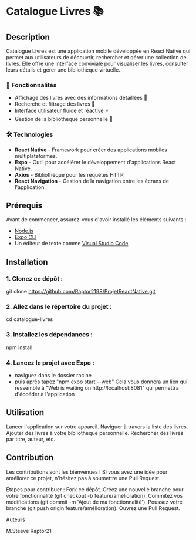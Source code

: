 # Catalogue Livres 📚

## Description
Catalogue Livres est une application mobile développée en React Native qui permet aux utilisateurs de découvrir, rechercher et gérer une collection de livres. Elle offre une interface conviviale pour visualiser les livres, consulter leurs détails et gérer une bibliothèque virtuelle.

### 🚀 Fonctionnalités
- Affichage des livres avec des informations détaillées 📖
- Recherche et filtrage des livres 🧐
- Interface utilisateur fluide et réactive ⚡
- Gestion de la bibliothèque personnelle 📱

### 🛠️ Technologies
- **React Native** - Framework pour créer des applications mobiles multiplateformes.
- **Expo** - Outil pour accélérer le développement d'applications React Native.
- **Axios** - Bibliothèque pour les requêtes HTTP.
- **React Navigation** - Gestion de la navigation entre les écrans de l'application.

## Prérequis

Avant de commencer, assurez-vous d'avoir installé les éléments suivants :

- [Node.js](https://nodejs.org/)
- [Expo CLI](https://docs.expo.dev/get-started/installation/)
- Un éditeur de texte comme [Visual Studio Code](https://code.visualstudio.com/).

## Installation

### 1. Clonez ce dépôt :

git clone https://github.com/Raptor2198/ProjetReactNative.git

### 2. Allez dans le répertoire du projet :

cd catalogue-livres

### 3. Installez les dépendances :

npm install

### 4. Lancez le projet avec Expo :
- naviguez dans le dossier racine 
- puis après tapez "npm expo start --web"
Cela vous donnera un lien qui ressemble à "Web is waiting on http://localhost:8081" qui permettra d'éccéder à l'application

## Utilisation
Lancer l'application sur votre appareil.
Naviguer à travers la liste des livres.
Ajouter des livres à votre bibliothèque personnelle.
Rechercher des livres par titre, auteur, etc.

## Contribution

Les contributions sont les bienvenues ! Si vous avez une idée pour améliorer ce projet, n'hésitez pas à soumettre une Pull Request.

Étapes pour contribuer :
Fork ce dépôt.
Créez une nouvelle branche pour votre fonctionnalité (git checkout -b feature/amélioration).
Commitez vos modifications (git commit -m 'Ajout de ma fonctionnalité').
Poussez votre branche (git push origin feature/amélioration).
Ouvrez une Pull Request.

Auteurs

M.Steeve Raptor21
